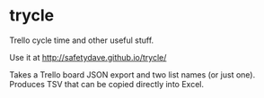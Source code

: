 trycle
======

Trello cycle time and other useful stuff.

Use it at http://safetydave.github.io/trycle/

Takes a Trello board JSON export and two list names (or just one).
Produces TSV that can be copied directly into Excel.
